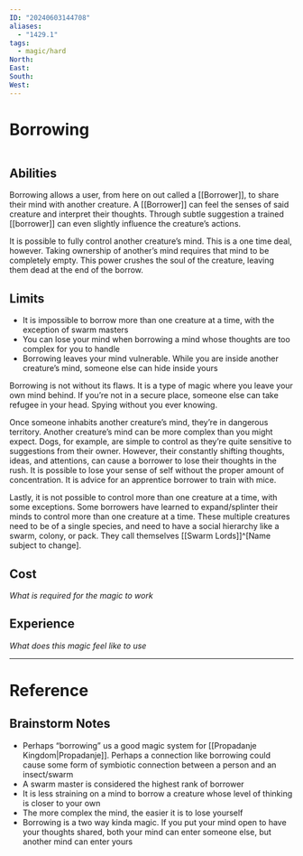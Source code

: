 ```yaml
---
ID: "20240603144708"
aliases:
  - "1429.1"
tags:
  - magic/hard
North: 
East: 
South: 
West:
---
```

# Borrowing

```toc
```

## Abilities

Borrowing allows a user, from here on out called a [[Borrower]], to share their mind with another creature. A [[Borrower]] can feel the senses of said creature and interpret their thoughts. Through subtle suggestion a trained [[borrower]] can even slightly influence the creature’s actions.

It is possible to fully control another creature’s mind. This is a one time deal, however. Taking ownership of another’s mind requires that mind to be completely empty. This power crushes the soul of the creature, leaving them dead at the end of the borrow.

## Limits

- It is impossible to borrow more than one creature at a time, with the exception of swarm masters
- You can lose your mind when borrowing a mind whose thoughts are too complex for you to handle
- Borrowing leaves your mind vulnerable. While you are inside another creature’s mind, someone else can hide inside yours

Borrowing is not without its flaws. It is a type of magic where you leave your own mind behind. If you’re not in a secure place, someone else can take refugee in your head. Spying without you ever knowing.

Once someone inhabits another creature’s mind, they’re in dangerous territory. Another creature’s mind can be more complex than you might expect. Dogs, for example, are simple to control as they’re quite sensitive to suggestions from their owner. However, their constantly shifting thoughts, ideas, and attentions, can cause a borrower to lose their thoughts in the rush. It is possible to lose your sense of self without the proper amount of concentration. It is advice for an apprentice borrower to train with mice.

Lastly, it is not possible to control more than one creature at a time, with some exceptions. Some borrowers have learned to expand/splinter their minds to control more than one creature at a time. These multiple creatures need to be of a single species, and need to have a social hierarchy like a swarm, colony, or pack. They call themselves [[Swarm Lords]]^[Name subject to change]. 

## Cost

*What is required for the magic to work*

## Experience

*What does this magic feel like to use*

---

# Reference

## Brainstorm Notes

- Perhaps “borrowing” us a good magic system for [[Propadanje Kingdom|Propadanje]]. Perhaps a connection like borrowing could cause some form of symbiotic connection between a person and an insect/swarm
- A swarm master is considered the highest rank of borrower
- It is less straining on a mind to borrow a creature whose level of thinking is closer to your own
- The more complex the mind, the easier it is to lose yourself
- Borrowing is a two way kinda magic. If you put your mind open to have your thoughts shared, both your mind can enter someone else, but another mind can enter yours

